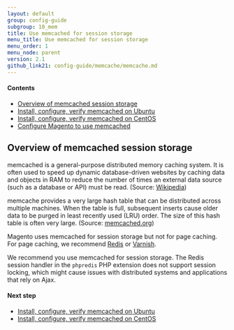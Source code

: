 ```yaml
---
layout: default
group: config-guide
subgroup: 10_mem
title: Use memcached for session storage
menu_title: Use memcached for session storage
menu_order: 1
menu_node: parent
version: 2.1
github_link21: config-guide/memcache/memcache.md
---
```


#### Contents
*	<a href="#config-memcache-over">Overview of memcached session storage</a>
*	<a href="{{ site.gdeurl21 }}config-guide/memcache/memcache_ubuntu.html">Install, configure, verify memcached on Ubuntu</a>
*   <a href="{{ site.gdeurl21 }}config-guide/memcache/memcache_centos.html">Install, configure, verify memcached on CentOS</a>
*	<a href="{{ site.gdeurl21 }}config-guide/memcache/memcache_magento.html">Configure Magento to use memcached</a>

<h2 id="config-memcache-over">Overview of memcached session storage</h2>
memcached is a general-purpose distributed memory caching system. It is often used to speed up dynamic database-driven websites by caching data and objects in RAM to reduce the number of times an external data source (such as a database or API) must be read. (Source: <a href="https://en.wikipedia.org/wiki/Memcached" target="_blank">Wikipedia</a>)

memcache provides a very large hash table that can be distributed across multiple machines. When the table is full, subsequent inserts cause older data to be purged in least recently used (LRU) order. The size of this hash table is often very large. (Source: <a href="http://memcached.org/" target="_blank">memcached.org</a>)

Magento uses memcached for session storage but not for page caching. For page caching, we recommend <a href="{{ site.gdeurl21 }}config-guide/redis/config-redis.html">Redis</a> or <a href="{{ site.gdeurl21 }}config-guide/varnish/config-varnish.html">Varnish</a>.

<div class="bs-callout bs-callout-info" id="info">
   <span class="glyphicon-class">
   <p>We recommend you use memcached for session storage. The Redis session handler in the <code>phpredis</code> PHP extension does not support session locking, which might cause issues with distributed systems and applications that rely on Ajax.</p></span>
</div>

#### Next step
*   <a href="{{ site.gdeurl21 }}config-guide/memcache/memcache_ubuntu.html">Install, configure, verify memcached on Ubuntu</a>
*   <a href="{{ site.gdeurl21 }}config-guide/memcache/memcache_centos.html">Install, configure, verify memcached on CentOS</a>
